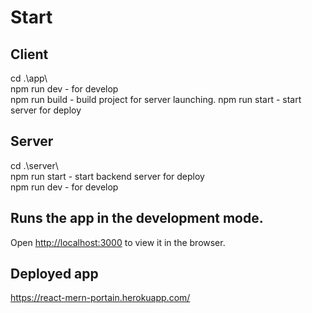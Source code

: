 # Start

## Client
cd .\app\  
npm run dev - for develop  
npm run build - build project for server launching. 
npm run start - start server for deploy  

## Server
cd .\server\   
npm run start - start backend server for deploy  
npm run dev - for develop  

## Runs the app in the development mode.  
Open [http://localhost:3000](http://localhost:3000) to view it in the browser.  

## Deployed app  
https://react-mern-portain.herokuapp.com/  
